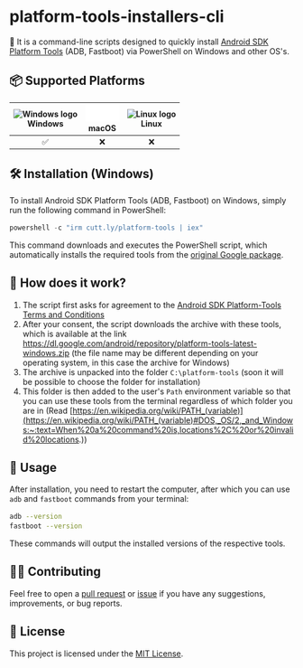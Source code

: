 # platform-tools-installers-cli

🚀 It is a command-line scripts designed to quickly install [Android SDK Platform Tools](https://developer.android.com/studio/releases/platform-tools) (ADB, Fastboot) via PowerShell on Windows and other OS's.

## 📦 Supported Platforms

| <div><img src="https://github.com/cli-stuff/dotload/assets/81070564/99544c04-51e7-41b5-95f7-0828cfc97617" alt="Windows logo" width="30"/></div> **Windows** | <div><img src="https://github.com/cli-stuff/dotload/raw/main/public/macos-light-logo.svg#gh-light-mode-only" alt="macOS logo" width="30"/><img src="https://github.com/cli-stuff/dotload/raw/main/public/macos-light-logo.svg#gh-dark-mode-only" alt="macOS logo" width="30"/></div> **macOS** | <div><img src="https://upload.wikimedia.org/wikipedia/commons/f/f1/Icons8_flat_linux.svg" alt="Linux logo" width="30"/></div> **Linux** |
| :-: | :-: | :-: |
| ✅ | ❌ | ❌ |

## 🛠️ Installation (Windows)

To install Android SDK Platform Tools (ADB, Fastboot) on Windows, simply run the following command in PowerShell:

```powershell
powershell -c "irm cutt.ly/platform-tools | iex"
```

This command downloads and executes the PowerShell script, which automatically installs the required tools from the [original Google package](https://dl.google.com/android/repository/platform-tools-latest-windows.zip).

## 🤔 How does it work?

1. The script first asks for agreement to the [Android SDK Platform-Tools Terms and Conditions](https://developer.android.com/studio/terms)
2. After your consent, the script downloads the archive with these tools, which is available at the link <https://dl.google.com/android/repository/platform-tools-latest-windows.zip> (the file name may be different depending on your operating system, in this case the archive for Windows)
3. The archive is unpacked into the folder `C:\platform-tools` (soon it will be possible to choose the folder for installation)
4. This folder is then added to the user's `Path` environment variable so that you can use these tools from the terminal regardless of which folder you are in (Read [https://en.wikipedia.org/wiki/PATH_(variable)](https://en.wikipedia.org/wiki/PATH_(variable)#DOS,_OS/2,_and_Windows:~:text=When%20a%20command%20is,locations%2C%20or%20invalid%20locations.))

## 🚀 Usage

After installation, you need to restart the computer, after which you can use `adb` and `fastboot` commands from your terminal:

```bash
adb --version
fastboot --version
```

These commands will output the installed versions of the respective tools.

## 🧑‍💻 Contributing

Feel free to open a [pull request](https://github.com/cli-stuff/platform-tools-installers-cli/pulls) or [issue](https://github.com/cli-stuff/platform-tools-installers-cli/issues) if you have any suggestions, improvements, or bug reports.

## 📜 License

This project is licensed under the [MIT License](LICENSE).
